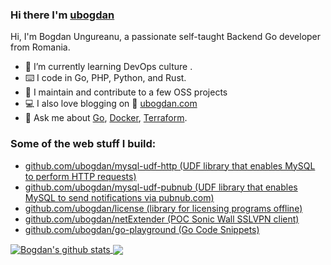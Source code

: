 ### Hi there I'm [ubogdan](https://ubogdan.com)

<!--
**ubogdan/ubogdan** is a ✨ _special_ ✨ repository because its `README.md` (this file) appears on your GitHub profile.

Here are some ideas to get you started:

- 🔭 I’m currently working on ...
- 🌱 I’m currently learning ...
- 👯 I’m looking to collaborate on ...
- 🤔 I’m looking for help with ...
- 💬 Ask me about ...
- 📫 How to reach me: ...
- 😄 Pronouns: ...
- ⚡ Fun fact: ...
-->

Hi, I'm Bogdan Ungureanu, a passionate self-taught Backend Go developer from Romania.

- :seedling: I’m currently learning DevOps culture .
- :keyboard: I code in Go, PHP, Python, and Rust.
- :rocket: I maintain and contribute to a few OSS projects
- :computer: I also love blogging on :link: [ubogdan.com](https://ubogdan.com)
- :speech_balloon: Ask me about [Go](https://golang.org), [Docker](https://www.docker.com/), [Terraform](https://www.terraform.io/).

### Some of the web stuff I build:

- [github.com/ubogdan/mysql-udf-http (UDF library that enables MySQL to perform HTTP requests)](https://github.com/ubogdan/mysql-udf-http)
- [github.com/ubogdan/mysql-udf-pubnub (UDF library that enables MySQL to send notifications via pubnub.com)](https://github.com/ubogdan/mysql-udf-pubnub)
- [github.com/ubogdan/license (library for licensing programs offline)](https://github.com/ubogdan/license)
- [github.com/ubogdan/netExtender (POC Sonic Wall SSLVPN client)](https://github.com/ubogdan/netExtender)
- [github.com/ubogdan/go-playground (Go Code Snippets)](https://github.com/ubogdan/go-playground)

<a href="https://github.com/anuraghazra/github-readme-stats">
  <img align="center" src="https://github-readme-stats.anuraghazra1.vercel.app/api?username=ubogdan&show_icons=true&include_all_commits=true&count_private=true" alt="Bogdan's github stats" />
</a>

<a href="https://github.com/anuraghazra/github-readme-stats">
  <!-- Change the `github-readme-stats.anuraghazra1.vercel.app` to `github-readme-stats.vercel.app`  -->
  <img align="center" src="https://github-readme-stats.anuraghazra1.vercel.app/api/top-langs/?username=ubogdan&layout=compact&langs_count=10" />
</a>

